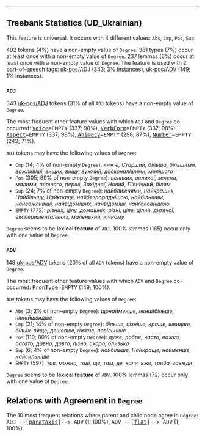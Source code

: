

--------------------------------------------------------------------------------

## Treebank Statistics (UD_Ukrainian)

This feature is universal.
It occurs with 4 different values: `Abs`, `Cmp`, `Pos`, `Sup`.

492 tokens (4%) have a non-empty value of `Degree`.
381 types (7%) occur at least once with a non-empty value of `Degree`.
237 lemmas (6%) occur at least once with a non-empty value of `Degree`.
The feature is used with 2 part-of-speech tags: [uk-pos/ADJ]() (343; 3% instances), [uk-pos/ADV]() (149; 1% instances).

### `ADJ`

343 [uk-pos/ADJ]() tokens (31% of all `ADJ` tokens) have a non-empty value of `Degree`.

The most frequent other feature values with which `ADJ` and `Degree` co-occurred: <tt><a href="Voice.html">Voice</a>=EMPTY</tt> (337; 98%), <tt><a href="VerbForm.html">VerbForm</a>=EMPTY</tt> (337; 98%), <tt><a href="Aspect.html">Aspect</a>=EMPTY</tt> (337; 98%), <tt><a href="Animacy.html">Animacy</a>=EMPTY</tt> (298; 87%), <tt><a href="Number.html">Number</a>=EMPTY</tt> (243; 71%).

`ADJ` tokens may have the following values of `Degree`:

* `Cmp` (14; 4% of non-empty `Degree`): <em>нижчі, Старший, більша, більшими, важливіші, вищих, вищу, вужчий, досконалішими, милішого</em>
* `Pos` (305; 89% of non-empty `Degree`): <em>великих, великої, зелена, малими, першого, перші, Західної, Новий, Північний, білим</em>
* `Sup` (24; 7% of non-empty `Degree`): <em>найближчими, найкращих, Найбільшу, Найкраще, найбезпораднішою, найбільшим, найважливіші, найвідоміших, найвідоміші, найголовнішою</em>
* `EMPTY` (772): <em>різних, цілу, домашніх, різні, ціле, цілий, дитячої, експериментальних, маленький, нічному</em>

`Degree` seems to be **lexical feature** of `ADJ`. 100% lemmas (165) occur only with one value of `Degree`.

### `ADV`

149 [uk-pos/ADV]() tokens (20% of all `ADV` tokens) have a non-empty value of `Degree`.

The most frequent other feature values with which `ADV` and `Degree` co-occurred: <tt><a href="PronType.html">PronType</a>=EMPTY</tt> (149; 100%).

`ADV` tokens may have the following values of `Degree`:

* `Abs` (3; 2% of non-empty `Degree`): <em>щонайменше, якнайбільше, якнайшвидше</em>
* `Cmp` (21; 14% of non-empty `Degree`): <em>більше, пізніше, краще, швидше, більш, вище, дешевше, нижче, повільніше</em>
* `Pos` (119; 80% of non-empty `Degree`): <em>дуже, добре, часто, важко, багато, давно, довго, пізно, скоро, близько</em>
* `Sup` (6; 4% of non-empty `Degree`): <em>найбільше, Найкраще, найменше, найсильніше</em>
* `EMPTY` (597): <em>так, можна, тоді, ще, там, де, коли, вже, треба, завжди</em>

`Degree` seems to be **lexical feature** of `ADV`. 100% lemmas (72) occur only with one value of `Degree`.

## Relations with Agreement in `Degree`

The 10 most frequent relations where parent and child node agree in `Degree`:
<tt>ADJ --[<a href="../dep/parataxis.html">parataxis</a>]--> ADV</tt> (1; 100%),
<tt>ADV --[<a href="../dep/flat.html">flat</a>]--> ADV</tt> (1; 100%).

